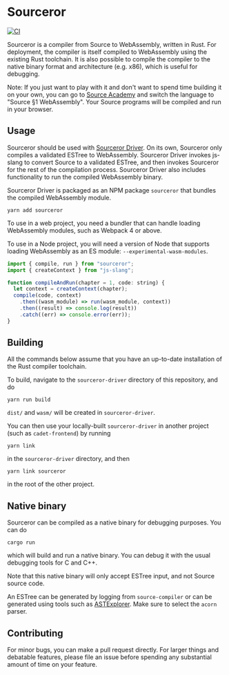
# Sourceror 
[![CI](https://github.com/nus-cs4215/sourceror/actions/workflows/ci.yml/badge.svg)](https://github.com/nus-cs4215/sourceror/actions/workflows/ci.yml)

Sourceror is a compiler from Source to WebAssembly, written in Rust.  For deployment, the compiler is itself compiled to WebAssembly using the existing Rust toolchain.  It is also possible to compile the compiler to the native binary format and architecture (e.g. x86), which is useful for debugging.

Note: If you just want to play with it and don't want to spend time building it on your own, you can go to [Source Academy](https://source-academy.github.io/) and switch the language to "Source §1 WebAssembly".  Your Source programs will be compiled and run in your browser.

## Usage

Sourceror should be used with [Sourceror Driver](sourceror-driver). On its own, Sourceror only compiles a validated ESTree to WebAssembly.  Sourceror Driver invokes js-slang to convert Source to a validated ESTree, and then invokes Sourceror for the rest of the compilation process.  Sourceror Driver also includes functionality to run the compiled WebAssembly binary.

Sourceror Driver is packaged as an NPM package `sourceror` that bundles the compiled WebAssembly module.

```
yarn add sourceror
```

To use in a web project, you need a bundler that can handle loading WebAssembly modules, such as Webpack 4 or above.

To use in a Node project, you will need a version of Node that supports loading WebAssembly as an ES module: `--experimental-wasm-modules`.

```js
import { compile, run } from "sourceror";
import { createContext } from "js-slang";

function compileAndRun(chapter = 1, code: string) {
  let context = createContext(chapter);
  compile(code, context)
    .then((wasm_module) => run(wasm_module, context))
    .then((result) => console.log(result))
    .catch((err) => console.error(err));
}
```

## Building

All the commands below assume that you have an up-to-date installation of the Rust compiler toolchain.

To build, navigate to the `sourceror-driver` directory of this repository, and do

```
yarn run build
```

`dist/` and `wasm/` will be created in `sourceror-driver`.

You can then use your locally-built `sourceror-driver` in another project (such as `cadet-frontend`) by running

```
yarn link
```

in the `sourceror-driver` directory, and then

```
yarn link sourceror
```

in the root of the other project.

## Native binary

Sourceror can be compiled as a native binary for debugging purposes.  You can do

```
cargo run
```
which will build and run a native binary.  You can debug it with the usual debugging tools for C and C++.

Note that this native binary will only accept ESTree input, and not Source source code.

An ESTree can be generated by logging from `source-compiler` or can be generated using tools such as [ASTExplorer](https://astexplorer.net/). Make sure to select the `acorn` parser.

## Contributing

For minor bugs, you can make a pull request directly.  For larger things and debatable features, please file an issue before spending any substantial amount of time on your feature.
